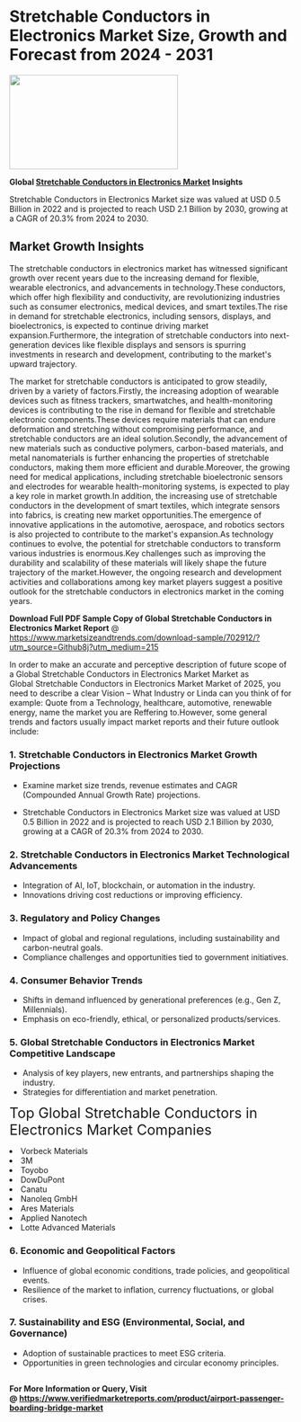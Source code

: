 <H1>Stretchable Conductors in Electronics Market Size, Growth and Forecast from 2024 - 2031</H1><img class="aligncenter size-medium wp-image-584254" src="https://thirdeyenews.in/wp-content/uploads/2024/09/Global-Market-Research-300x168.jpeg" alt="" width="300" height="168" /><p><strong>Global&nbsp;<a href="https://www.marketsizeandtrends.com/download-sample/702912/?utm_source=Github8j?utm_medium=215">Stretchable Conductors in Electronics Market</a> Insights</strong></p><p>Stretchable Conductors in Electronics Market size was valued at USD 0.5 Billion in 2022 and is projected to reach USD 2.1 Billion by 2030, growing at a CAGR of 20.3% from 2024 to 2030.</p><p><h2>Market Growth Insights</h2> <p>The stretchable conductors in electronics market has witnessed significant growth over recent years due to the increasing demand for flexible, wearable electronics, and advancements in technology.These conductors, which offer high flexibility and conductivity, are revolutionizing industries such as consumer electronics, medical devices, and smart textiles.The rise in demand for stretchable electronics, including sensors, displays, and bioelectronics, is expected to continue driving market expansion.Furthermore, the integration of stretchable conductors into next-generation devices like flexible displays and sensors is spurring investments in research and development, contributing to the market's upward trajectory.</p> <p>The market for stretchable conductors is anticipated to grow steadily, driven by a variety of factors.Firstly, the increasing adoption of wearable devices such as fitness trackers, smartwatches, and health-monitoring devices is contributing to the rise in demand for flexible and stretchable electronic components.These devices require materials that can endure deformation and stretching without compromising performance, and stretchable conductors are an ideal solution.Secondly, the advancement of new materials such as conductive polymers, carbon-based materials, and metal nanomaterials is further enhancing the properties of stretchable conductors, making them more efficient and durable.Moreover, the growing need for medical applications, including stretchable bioelectronic sensors and electrodes for wearable health-monitoring systems, is expected to play a key role in market growth.In addition, the increasing use of stretchable conductors in the development of smart textiles, which integrate sensors into fabrics, is creating new market opportunities.The emergence of innovative applications in the automotive, aerospace, and robotics sectors is also projected to contribute to the market's expansion.As technology continues to evolve, the potential for stretchable conductors to transform various industries is enormous.Key challenges such as improving the durability and scalability of these materials will likely shape the future trajectory of the market.However, the ongoing research and development activities and collaborations among key market players suggest a positive outlook for the stretchable conductors in electronics market in the coming years.</p> <p><span class=""><strong>Download Full PDF Sample Copy of Global Stretchable Conductors in Electronics Market Report</strong> @ <a href="https://www.marketsizeandtrends.com/download-sample/702912/?utm_source=Github8j?utm_medium=215" target="_blank">https://www.marketsizeandtrends.com/download-sample/702912/?utm_source=Github8j?utm_medium=215</a></span></p><p>In order to make an accurate and perceptive description of future scope of a Global&nbsp;Stretchable Conductors in Electronics Market Market as Global&nbsp;Stretchable Conductors in Electronics Market Market of 2025, you need to describe a clear Vision &ndash; What Industry or Linda can you think of for example: Quote from a Technology, healthcare, automotive, renewable energy, name the market you are Reffering to.However, some general trends and factors usually impact market reports and their future outlook include:</p><h3>1.&nbsp;<strong>Stretchable Conductors in Electronics Market Growth Projections</strong></h3><ul><li>Examine market size trends, revenue estimates and CAGR (Compounded Annual Growth Rate) projections.</li><li><p>Stretchable Conductors in Electronics Market size was valued at USD 0.5 Billion in 2022 and is projected to reach USD 2.1 Billion by 2030, growing at a CAGR of 20.3% from 2024 to 2030.</p></li></ul><h3>2.&nbsp;<strong>Stretchable Conductors in Electronics Market Technological Advancements</strong></h3><ul><li>Integration of AI, IoT, blockchain, or automation in the industry.</li><li>Innovations driving cost reductions or improving efficiency.</li></ul><h3>3.&nbsp;<strong>Regulatory and Policy Changes</strong></h3><ul><li>Impact of global and regional regulations, including sustainability and carbon-neutral goals.</li><li>Compliance challenges and opportunities tied to government initiatives.</li></ul><h3>4.&nbsp;<strong>Consumer Behavior Trends</strong></h3><ul><li>Shifts in demand influenced by generational preferences (e.g., Gen Z, Millennials).</li><li>Emphasis on eco-friendly, ethical, or personalized products/services.</li></ul><h3>5.&nbsp;<strong>Global Stretchable Conductors in Electronics Market Competitive Landscape</strong></h3><ul><li>Analysis of key players, new entrants, and partnerships shaping the industry.</li><li>Strategies for differentiation and market penetration.</li></ul><p data-pm-slice="1 1 []"><span style="color: inherit; font-family: inherit; font-size: 25px;">Top Global Stretchable Conductors in Electronics Market Companies</span></p><div class="" data-test-id=""><p><li>Vorbeck Materials</li><li> 3M</li><li> Toyobo</li><li> DowDuPont</li><li> Canatu</li><li> Nanoleq GmbH</li><li> Ares Materials</li><li> Applied Nanotech</li><li> Lotte Advanced Materials</li></p></div><h3>6.&nbsp;<strong>Economic and Geopolitical Factors</strong></h3><ul><li>Influence of global economic conditions, trade policies, and geopolitical events.</li><li>Resilience of the market to inflation, currency fluctuations, or global crises.</li></ul><h3>7.&nbsp;<strong>Sustainability and ESG (Environmental, Social, and Governance)</strong></h3><ul><li>Adoption of sustainable practices to meet ESG criteria.</li><li>Opportunities in green technologies and circular economy principles.</li></ul><h2><strong style="font-size: 14px;">For More Information or Query, Visit @&nbsp;</strong><a style="background-color: #ffffff; font-size: 14px;" href="https://www.marketsizeandtrends.com/report/stretchable-conductors-in-electronics-market/" target="_blank">https://www.verifiedmarketreports.com/product/airport-passenger-boarding-bridge-market</a></h2>